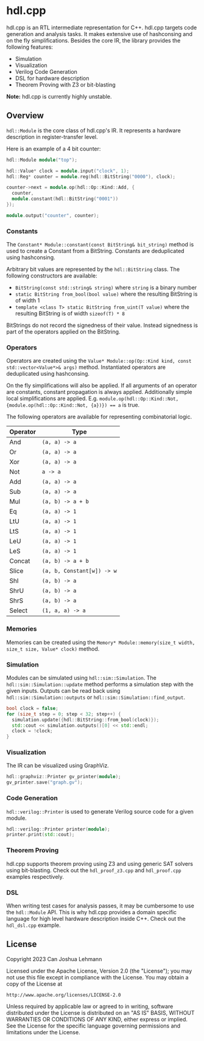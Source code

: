 # hdl.cpp

hdl.cpp is an RTL intermediate representation for C++.
hdl.cpp targets code generation and analysis tasks.
It makes extensive use of hashconsing and on the fly simplifications.
Besides the core IR, the library provides the following features:

- Simulation
- Visualization
- Verilog Code Generation
- DSL for hardware description
- Theorem Proving with Z3 or bit-blasting

**Note:** hdl.cpp is currently highly unstable.

## Overview

`hdl::Module` is the core class of hdl.cpp's IR.
It represents a hardware description in register-transfer level.

Here is an example of a 4 bit counter:

```cpp
hdl::Module module("top");

hdl::Value* clock = module.input("clock", 1);
hdl::Reg* counter = module.reg(hdl::BitString("0000"), clock);

counter->next = module.op(hdl::Op::Kind::Add, {
  counter,
  module.constant(hdl::BitString("0001"))
});

module.output("counter", counter);
```

### Constants

The `Constant* Module::constant(const BitString& bit_string)` method is used to create a Constant from a BitString.
Constants are deduplicated using hashconsing.

Arbitrary bit values are represented by the `hdl::BitString` class.
The following constructors are available:

- `BitString(const std::string& string)` where `string` is a binary number
- `static BitString from_bool(bool value)` where the resulting BitString is of width 1
- `template <class T> static BitString from_uint(T value)` where the resulting BitString is of width `sizeof(T) * 8`

BitStrings do not record the signedness of their value.
Instead signedness is part of the operators applied on the BitString.

### Operators

Operators are created using the `Value* Module::op(Op::Kind kind, const std::vector<Value*>& args)` method.
Instantiated operators are deduplicated using hashconsing.

On the fly simplifications will also be applied.
If all arguments of an operator are constants, constant propagation is always applied.
Additionally simple local simplifications are applied.
E.g. `module.op(hdl::Op::Kind::Not, {module.op(hdl::Op::Kind::Not, {a})}) == a` is true.

The following operators are available for representing combinatorial logic.

| Operator | Type                       |
| -------- | -------------------------- |
| And      | `(a, a) -> a`              |
| Or       | `(a, a) -> a`              |
| Xor      | `(a, a) -> a`              |
| Not      | `a -> a`                   |
| Add      | `(a, a) -> a`              |
| Sub      | `(a, a) -> a`              |
| Mul      | `(a, b) -> a + b`          |
| Eq       | `(a, a) -> 1`              |
| LtU      | `(a, a) -> 1`              |
| LtS      | `(a, a) -> 1`              |
| LeU      | `(a, a) -> 1`              |
| LeS      | `(a, a) -> 1`              |
| Concat   | `(a, b) -> a + b`          |
| Slice    | `(a, b, Constant[w]) -> w` |
| Shl      | `(a, b) -> a`              |
| ShrU     | `(a, b) -> a`              |
| ShrS     | `(a, b) -> a`              |
| Select   | `(1, a, a) -> a`           |

### Memories

Memories can be created using the `Memory* Module::memory(size_t width, size_t size, Value* clock)` method.

### Simulation

Modules can be simulated using `hdl::sim::Simulation`.
The `hdl::sim::Simulation::update` method performs a simulation step with the given inputs.
Outputs can be read back using `hdl::sim::Simulation::outputs` or `hdl::sim::Simulation::find_output`.

```cpp
bool clock = false;
for (size_t step = 0; step < 32; step++) {
  simulation.update({hdl::BitString::from_bool(clock)});
  std::cout << simulation.outputs()[0] << std::endl;
  clock = !clock;
}
```

### Visualization

The IR can be visualized using GraphViz.

```cpp
hdl::graphviz::Printer gv_printer(module);
gv_printer.save("graph.gv");
```

### Code Generation

`hdl::verilog::Printer` is used to generate Verilog source code for a given module.

```cpp
hdl::verilog::Printer printer(module);
printer.print(std::cout);
```

### Theorem Proving

hdl.cpp supports theorem proving using Z3 and using generic SAT solvers using bit-blasting.
Check out the `hdl_proof_z3.cpp` and `hdl_proof.cpp` examples respectively.

### DSL

When writing test cases for analysis passes, it may be cumbersome to use the `hdl::Module` API.
This is why hdl.cpp provides a domain specific language for high level hardware description inside C++.
Check out the `hdl_dsl.cpp` example.

## License

Copyright 2023 Can Joshua Lehmann

Licensed under the Apache License, Version 2.0 (the "License");
you may not use this file except in compliance with the License.
You may obtain a copy of the License at

    http://www.apache.org/licenses/LICENSE-2.0

Unless required by applicable law or agreed to in writing, software
distributed under the License is distributed on an "AS IS" BASIS,
WITHOUT WARRANTIES OR CONDITIONS OF ANY KIND, either express or implied.
See the License for the specific language governing permissions and
limitations under the License.
